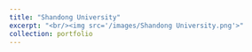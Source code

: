 ```yaml
---
title: "Shandong University"
excerpt: "<br/><img src='/images/Shandong University.png'>"
collection: portfolio
---
```


